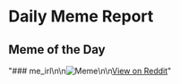 # Daily Meme Report

## Meme of the Day
"### me_irl\n\n![Meme](https://i.redd.it/w31ruwuvapld1.png)\n\n[View on Reddit](https://redd.it/1f4iry6)"
